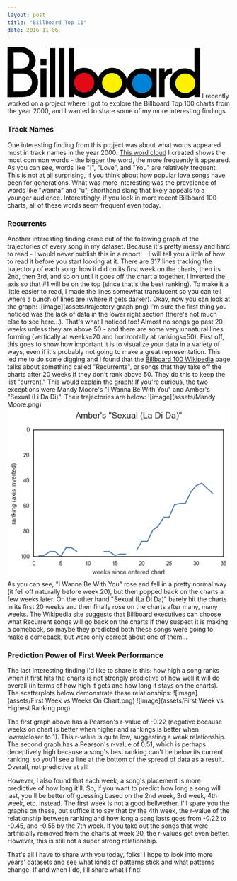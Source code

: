 ```yaml
---
layout: post
title: "Billboard Top 11"
date: 2016-11-06
---
```

![image](assets/billboard-logo.png)
I recently worked on a project where I got to explore the Billboard Top 100 charts from the year 2000, and I wanted to share some of my more interesting findings.

### Track Names
One interesting finding from this project was about what words appeared most in track names in the year 2000. [This word cloud](https://public.tableau.com/views/TopWordsfromBilboard100TrackNames2000/Dashboard1?:embed=y&:loadOrderID=0&:display_count=yes) I created shows the most common words - the bigger the word, the more frequently it appeared. As you can see, words like "I", "Love", and "You" are relatively frequent. This is not at all surprising, if you think about how popular love songs have been for generations. What was more interesting was the prevalence of words like "wanna" and "u", shorthand slang that likely appeals to a younger audience. Interestingly, if you look in more recent Billboard 100 charts, all of these words seem frequent even today.

### Recurrents
Another interesting finding came out of the following graph of the trajectories of every song in my dataset. Because it's pretty messy and hard to read - I would never publish this in a report! - I will tell you a little of how to read it before you start looking at it. There are 317 lines tracking the trajectory of each song: how it did on its first week on the charts, then its 2nd, then 3rd, and so on until it goes off the chart altogether. I inverted the axis so that #1 will be on the top (since that's the best ranking). To make it a little easier to read, I made the lines somewhat translucent so you can tell where a bunch of lines are (where it gets darker). Okay, now you can look at the graph:
![image](assets/trajectory graph.png)
I'm sure the first thing you noticed was the lack of data in the lower right section (there's not much else to see here...). That's what I noticed too! Almost no songs go past 20 weeks unless they are above 50 - and there are some very unnatural lines forming (vertically at weeks=20 and horizontally at rankings=50). First off, this goes to show how important it is to visualize your data in a variety of ways, even if it's probably not going to make a great representation. This led me to do some digging and I found that the [Billboard 100 Wikipedia](https://en.wikipedia.org/wiki/Billboard_Hot_100#Recurrents) page talks about something called "Recurrents", or songs that they take off the charts after 20 weeks if they don't rank above 50. They do this to keep the list "current." This would explain the graph! If you're curious, the two exceptions were Mandy Moore's "I Wanna Be With You" and Amber's "Sexual (Li Da Di)". Their trajectories are below:
![image](assets/Mandy Moore.png)
![image](assets/Amber.png)
As you can see, "I Wanna Be With You" rose and fell in a pretty normal way (it fell off naturally before week 20), but then popped back on the charts a few weeks later. On the other hand "Sexual (La Di Da)" barely hit the charts in its first 20 weeks and then finally rose on the charts after many, many weeks. The Wikipedia site suggests that Billboard executives can choose what Recurrent songs will go back on the charts if they suspect it is making a comeback, so maybe they predicted both these songs were going to make a comeback, but were only correct about one of them...

### Prediction Power of First Week Performance
The last interesting finding I'd like to share is this: how high a song ranks when it first hits the charts is not strongly predictive of how well it will do overall (in terms of how high it gets and how long it stays on the charts). The scatterplots below demonstrate these relationships:
![image](assets/First Week vs Weeks On Chart.png)
![image](assets/First Week vs Highest Ranking.png)

The first graph above has a Pearson's r-value of -0.22 (negative because weeks on chart is better when higher and rankings is better when lower/closer to 1). This r-value is quite low, suggesting a weak relationship. The second graph has a Pearson's r-value of 0.51, which is perhaps deceptively high because a song's best ranking can't be below its current ranking, so you'll see a line at the bottom of the spread of data as a result. Overall, not predictive at all!

However, I also found that each week, a song's placement is more predictive of how long it'll. So, if you want to predict how long a song will last, you'll be better off guessing based on the 2nd week, 3rd week, 4th week, etc. instead. The first week is not a good bellwether. I'll spare you the graphs on these, but suffice it to say that by the 4th week, the r-value of the relationship between ranking and how long a song lasts goes from -0.22 to -0.45, and -0.55 by the 7th week. If you take out the songs that were artificially removed from the charts at week 20, the r-values get even better. However, this is still not a super strong relationship.

That's all I have to share with you today, folks! I hope to look into more years' datasets and see what kinds of patterns stick and what patterns change. If and when I do, I'll share what I find!
